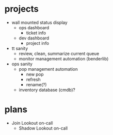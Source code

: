 # projects

  - wall mounted status display
    - ops dashboard
      - ticket info
    - dev dashboard
      - project info
  - tt sanity
    - review, clean, summarize current queue
    - monitor management automation (benderlib)
  - ops sanity
    - pop management automation
      - new pop
      - refresh
      - rename(?)
    - inventory database (cmdb)?

# plans

  - Join Lookout on-call
    - Shadow Lookout on-call
